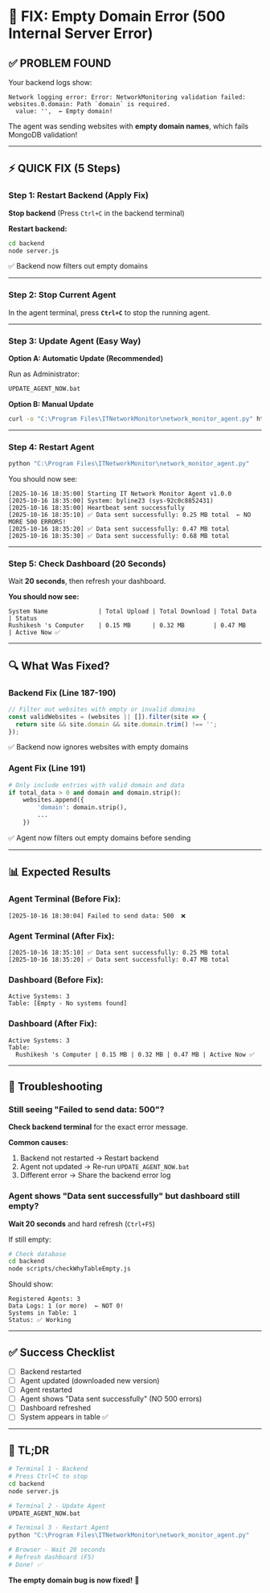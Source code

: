 # 🔧 FIX: Empty Domain Error (500 Internal Server Error)

## ✅ PROBLEM FOUND

Your backend logs show:
```
Network logging error: Error: NetworkMonitoring validation failed: websites.0.domain: Path `domain` is required.
  value: '',  ← Empty domain!
```

The agent was sending websites with **empty domain names**, which fails MongoDB validation!

---

## ⚡ QUICK FIX (5 Steps)

### Step 1: Restart Backend (Apply Fix)

**Stop backend** (Press `Ctrl+C` in the backend terminal)

**Restart backend:**
```bash
cd backend
node server.js
```

✅ Backend now filters out empty domains

---

### Step 2: Stop Current Agent

In the agent terminal, press **`Ctrl+C`** to stop the running agent.

---

### Step 3: Update Agent (Easy Way)

**Option A: Automatic Update (Recommended)**

Run as Administrator:
```bash
UPDATE_AGENT_NOW.bat
```

**Option B: Manual Update**

```bash
curl -o "C:\Program Files\ITNetworkMonitor\network_monitor_agent.py" http://localhost:5001/downloads/network_monitor_agent.py
```

---

### Step 4: Restart Agent

```bash
python "C:\Program Files\ITNetworkMonitor\network_monitor_agent.py"
```

You should now see:
```
[2025-10-16 18:35:00] Starting IT Network Monitor Agent v1.0.0
[2025-10-16 18:35:00] System: byline23 (sys-92c0c8852431)
[2025-10-16 18:35:00] Heartbeat sent successfully
[2025-10-16 18:35:10] ✅ Data sent successfully: 0.25 MB total  ← NO MORE 500 ERRORS!
[2025-10-16 18:35:20] ✅ Data sent successfully: 0.47 MB total
[2025-10-16 18:35:30] ✅ Data sent successfully: 0.68 MB total
```

---

### Step 5: Check Dashboard (20 Seconds)

Wait **20 seconds**, then refresh your dashboard.

**You should now see:**

```
System Name              | Total Upload | Total Download | Total Data | Status
Rushikesh 's Computer    | 0.15 MB      | 0.32 MB        | 0.47 MB    | Active Now ✅
```

---

## 🔍 What Was Fixed?

### Backend Fix (Line 187-190)
```javascript
// Filter out websites with empty or invalid domains
const validWebsites = (websites || []).filter(site => {
  return site && site.domain && site.domain.trim() !== '';
});
```

✅ Backend now ignores websites with empty domains

### Agent Fix (Line 191)
```python
# Only include entries with valid domain and data
if total_data > 0 and domain and domain.strip():
    websites.append({
        'domain': domain.strip(),
        ...
    })
```

✅ Agent now filters out empty domains before sending

---

## 📊 Expected Results

### Agent Terminal (Before Fix):
```
[2025-10-16 18:30:04] Failed to send data: 500  ❌
```

### Agent Terminal (After Fix):
```
[2025-10-16 18:35:10] ✅ Data sent successfully: 0.25 MB total
[2025-10-16 18:35:20] ✅ Data sent successfully: 0.47 MB total
```

### Dashboard (Before Fix):
```
Active Systems: 3
Table: [Empty - No systems found]
```

### Dashboard (After Fix):
```
Active Systems: 3
Table:
  Rushikesh 's Computer | 0.15 MB | 0.32 MB | 0.47 MB | Active Now ✅
```

---

## 🐛 Troubleshooting

### Still seeing "Failed to send data: 500"?

**Check backend terminal** for the exact error message.

**Common causes:**
1. Backend not restarted → Restart backend
2. Agent not updated → Re-run `UPDATE_AGENT_NOW.bat`
3. Different error → Share the backend error log

### Agent shows "Data sent successfully" but dashboard still empty?

**Wait 20 seconds** and hard refresh (`Ctrl+F5`)

If still empty:
```bash
# Check database
cd backend
node scripts/checkWhyTableEmpty.js
```

Should show:
```
Registered Agents: 3
Data Logs: 1 (or more)  ← NOT 0!
Systems in Table: 1
Status: ✅ Working
```

---

## ✅ Success Checklist

- [ ] Backend restarted
- [ ] Agent updated (downloaded new version)
- [ ] Agent restarted
- [ ] Agent shows "Data sent successfully" (NO 500 errors)
- [ ] Dashboard refreshed
- [ ] System appears in table ✅

---

## 🎯 TL;DR

```bash
# Terminal 1 - Backend
# Press Ctrl+C to stop
cd backend
node server.js

# Terminal 2 - Update Agent
UPDATE_AGENT_NOW.bat

# Terminal 3 - Restart Agent
python "C:\Program Files\ITNetworkMonitor\network_monitor_agent.py"

# Browser - Wait 20 seconds
# Refresh dashboard (F5)
# Done! ✅
```

**The empty domain bug is now fixed!** 🎉

